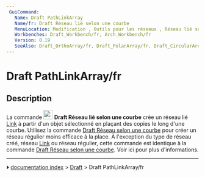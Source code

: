 ```yaml
---
 GuiCommand:
   Name: Draft PathLinkArray
   Name/fr: Draft Réseau lié selon une courbe
   MenuLocation: Modification , Outils pour les réseaux , Réseau lié selon une courbe
   Workbenches: Draft_Workbench/fr, Arch_Workbench/fr
   Version: 0.19
   SeeAlso: Draft_OrthoArray/fr, Draft_PolarArray/fr, Draft_CircularArray/fr, Draft_PathArray/fr, Draft_PointArray/fr, Draft_PointLinkArray/fr
---
```


# Draft PathLinkArray/fr

## Description

La commande <img alt="" src=images/Draft_PathLinkArray.svg  style="width:24px;"> **Draft Réseau lié selon une courbe** crée un réseau lié [Link](App_Link/fr.md) à partir d\'un objet sélectionné en plaçant des copies le long d\'une courbe. Utilisez la commande [Draft Réseau selon une courbe](Draft_PathArray/fr.md) pour créer un réseau régulier moins efficace à la place. À l\'exception du type de réseau créé, réseau [Link](App_Link/fr.md) ou réseau régulier, cette commande est identique à la commande [Draft Réseau selon une courbe](Draft_PathArray/fr.md). Voir ici pour plus d\'informations.



---
⏵ [documentation index](../README.md) > [Draft](Draft_Workbench.md) > Draft PathLinkArray/fr
